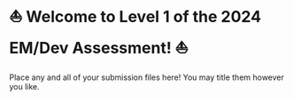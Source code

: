 # ⛵ Welcome to Level 1 of the 2024 EM/Dev Assessment! ⛵
Place any and all of your submission files here! You may title them however you like.